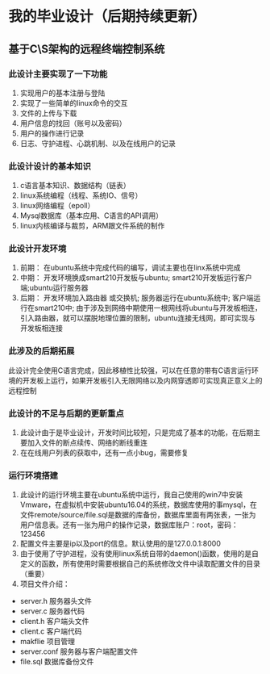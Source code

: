 # 我的毕业设计（后期持续更新）   
## 基于C\S架构的远程终端控制系统
### 此设计主要实现了一下功能
1. 实现用户的基本注册与登陆
2. 实现了一些简单的linux命令的交互
3. 文件的上传与下载
4. 用户信息的找回（账号以及密码）
5. 用户的操作进行记录
6. 日志、守护进程、心跳机制、以及在线用户的记录
### 此设计设计的基本知识
1. c语言基本知识、数据结构（链表）
2. linux系统编程（线程、系统IO、信号）
3. linux网络编程（epoll）
4. Mysql数据库（基本应用、C语言的API调用）
5. linux内核编译与裁剪，ARM跟文件系统的制作
### 此设计开发环境
1. 前期：
在ubuntu系统中完成代码的编写，调试主要也在linx系统中完成
2. 中期：
开发环境换成smart210开发板与ubuntu;
smart210开发板运行客户端;ubuntu运行服务器
3. 后期：
开发环境加入路由器 或交换机;
服务器运行在ubuntu系统中;
客户端运行在smart210中;
由于涉及到网络中期使用一根网线将ubuntu与开发板相连，引入路由器，就可以摆脱地理位置的限制，ubuntu连接无线网，即可实现与开发板相连接

### 此涉及的后期拓展
此设计完全使用C语言完成，因此移植性比较强，可以在任意的带有C语言运行环境的开发板上运行，如果开发板引入无限网络以及内网穿透即可实现真正意义上的远程控制

### 此设计的不足与后期的更新重点
1. 此设计由于是毕业设计，开发时间比较短，只是完成了基本的功能，在后期主要加入文件的断点续传、网络的断线重连
2. 在在线用户列表的获取中，还有一点小bug，需要修复

### 运行环境搭建
1. 此设计的运行环境主要在ubuntu系统中运行，我自己使用的win7中安装Vmware，在虚拟机中安装ubuntu16.04的系统，数据库使用的事mysql，在文件remote/source/file.sql是数据的库备份，数据库里面有两张表，一张为用户信息表。还有一张为用户的操作记录，数据库账户：root，密码：123456
2. 配置文件主要是ip以及port的信息。默认使用的是127.0.0.1:8000
3. 由于使用了守护进程，没有使用linux系统自带的daemon()函数，使用的是自定义的函数，所有使用时需要根据自己的系统修改文件中读取配置文件的目录（重要）
4. 项目文件介绍：
* server.h   服务器头文件
* server.c   服务器代码
* client.h   客户端头文件
* client.c   客户端代码              
* makflie    项目管理
* server.conf  服务器与客户端配置文件
* file.sql    数据库备份文件





